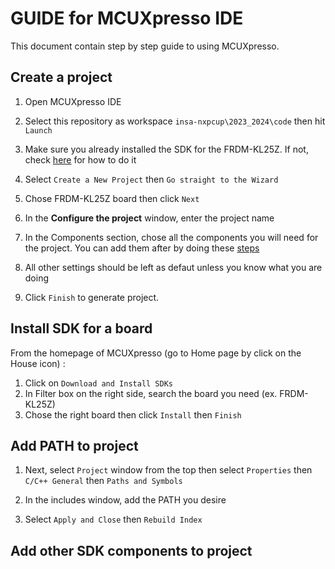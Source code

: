 # GUIDE for MCUXpresso IDE
This document contain step by step guide to using MCUXpresso.

## Create a project
1. Open MCUXpresso IDE

2. Select this repository as workspace `insa-nxpcup\2023_2024\code` then hit `Launch`

3. Make sure you already installed the SDK for the FRDM-KL25Z. If not, check [here](#install-sdk-for-a-board) for how to do it

4. Select `Create a New Project` then `Go straight to the Wizard`

5. Chose FRDM-KL25Z board then click `Next`

6. In the **Configure the project** window, enter the project name

7. In the Components section, chose all the components you will 
need for the project. You can add them after by doing these
[steps](#add-other-sdk-components-to-project)

8. All other settings should be left as defaut unless you know what you are doing

9. Click `Finish` to generate project.

## Install SDK for a board
From the homepage of MCUXpresso (go to Home page by click on the House icon) :
1. Click on `Download and Install SDKs`
2. In Filter box on the right side, search the board you need (ex. FRDM-KL25Z)
3. Chose the right board then click `Install` then `Finish`

## Add PATH to project
1. Next, select `Project` window from the top then select `Properties` then `C/C++ General` then `Paths and Symbols`

2. In the includes window, add the PATH you desire

3. Select `Apply and Close` then `Rebuild Index`

## Add other SDK components to project